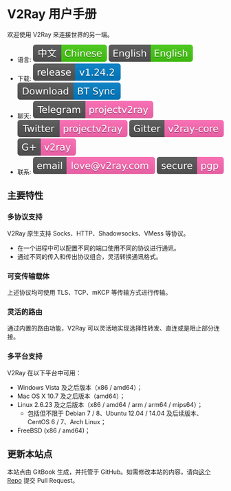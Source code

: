 # V2Ray 用户手册

欢迎使用 V2Ray 来连接世界的另一端。

* 语言: ![Chinese](resources/chinese.svg) [![English](resources/english.svg)](https://www.v2ray.com/en/)
* 下载: [![GitHub release](resources/github-release.svg)](https://github.com/v2ray/v2ray-core/releases/latest) [![BT Sync](/resources/btsync.svg)](https://link.getsync.com/#f=v2ray&sz=19E6&t=1&s=6FLYZURKW4ZI5SIE55VJXTLNAMTMILCL&i=CER544EIJKHBENRLTK6JZ4X32OTPZDTQV&v=2.3)
* 聊天: [![Telegram](resources/telegram.svg)](https://telegram.me/projectv2ray) [![Twitter](resources/twitter.svg)](https://twitter.com/projectv2ray) [![Gitter](resources/gitter.svg)](https://gitter.im/v2ray/v2ray-core) [![Google+](resources/gplus.svg)](https://plus.google.com/communities/118329549804626583700)
* 联系: [![Email](resources/email.svg)](mailto:love@v2ray.com) [![PGP 公钥](resources/pgp.svg)](chapter_00/pgp.md)

## 主要特性
### 多协议支持
V2Ray 原生支持 Socks、HTTP、Shadowsocks、VMess 等协议。

* 在一个进程中可以配置不同的端口使用不同的协议进行通讯。
* 通过不同的传入和传出协议组合，灵活转换通讯格式。

### 可变传输载体
上述协议均可使用 TLS、TCP、mKCP 等传输方式进行传输。

### 灵活的路由
通过内置的路由功能，V2Ray 可以灵活地实现选择性转发、直连或是阻止部分连接。

### 多平台支持
V2Ray 在以下平台中可用：

* Windows Vista 及之后版本（x86 / amd64）；
* Mac OS X 10.7 及之后版本（amd64）；
* Linux 2.6.23 及之后版本（x86 / amd64 / arm / arm64 / mips64）；
  * 包括但不限于 Debian 7 / 8、Ubuntu 12.04 / 14.04 及后续版本、CentOS 6 / 7、Arch Linux；
* FreeBSD (x86 / amd64)；

## 更新本站点
本站点由 GitBook 生成，并托管于 GitHub。如需修改本站的内容，请向[这个 Repo](https://github.com/v2ray/manual) 提交 Pull Request。
